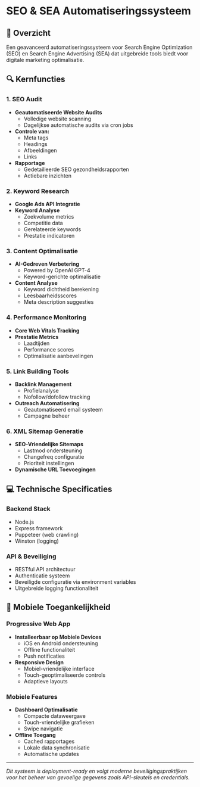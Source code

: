 # SEO & SEA Automatiseringssysteem

## 🚀 Overzicht
Een geavanceerd automatiseringssysteem voor Search Engine Optimization (SEO) en Search Engine Advertising (SEA) dat uitgebreide tools biedt voor digitale marketing optimalisatie.

## 🔍 Kernfuncties

### 1. SEO Audit
- **Geautomatiseerde Website Audits**
  - Volledige website scanning
  - Dagelijkse automatische audits via cron jobs
- **Controle van:**
  - Meta tags
  - Headings
  - Afbeeldingen
  - Links
- **Rapportage**
  - Gedetailleerde SEO gezondheidsrapporten
  - Actiebare inzichten

### 2. Keyword Research
- **Google Ads API Integratie**
- **Keyword Analyse**
  - Zoekvolume metrics
  - Competitie data
  - Gerelateerde keywords
  - Prestatie indicatoren

### 3. Content Optimalisatie
- **AI-Gedreven Verbetering**
  - Powered by OpenAI GPT-4
  - Keyword-gerichte optimalisatie
- **Content Analyse**
  - Keyword dichtheid berekening
  - Leesbaarheidsscores
  - Meta description suggesties

### 4. Performance Monitoring
- **Core Web Vitals Tracking**
- **Prestatie Metrics**
  - Laadtijden
  - Performance scores
  - Optimalisatie aanbevelingen

### 5. Link Building Tools
- **Backlink Management**
  - Profielanalyse
  - Nofollow/dofollow tracking
- **Outreach Automatisering**
  - Geautomatiseerd email systeem
  - Campagne beheer

### 6. XML Sitemap Generatie
- **SEO-Vriendelijke Sitemaps**
  - Lastmod ondersteuning
  - Changefreq configuratie
  - Prioriteit instellingen
- **Dynamische URL Toevoegingen**

## 💻 Technische Specificaties

### Backend Stack
- Node.js
- Express framework
- Puppeteer (web crawling)
- Winston (logging)

### API & Beveiliging
- RESTful API architectuur
- Authenticatie systeem
- Beveiligde configuratie via environment variables
- Uitgebreide logging functionaliteit

## 📱 Mobiele Toegankelijkheid

### Progressive Web App
- **Installeerbaar op Mobiele Devices**
  - iOS en Android ondersteuning
  - Offline functionaliteit
  - Push notificaties
- **Responsive Design**
  - Mobiel-vriendelijke interface
  - Touch-geoptimaliseerde controls
  - Adaptieve layouts

### Mobiele Features
- **Dashboard Optimalisatie**
  - Compacte dataweergave
  - Touch-vriendelijke grafieken
  - Swipe navigatie
- **Offline Toegang**
  - Cached rapportages
  - Lokale data synchronisatie
  - Automatische updates

---

*Dit systeem is deployment-ready en volgt moderne beveiligingspraktijken voor het beheer van gevoelige gegevens zoals API-sleutels en credentials.*
